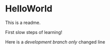 HelloWorld
==========

This is a readme.

First slow steps of learning!

Here is a *development branch only* changed line
